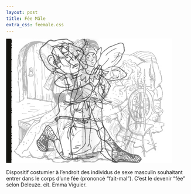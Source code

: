 ```yaml
---
layout: post
title: Fée Mâle
extra_css: feemale.css
---
```


<img src="/img/20.feemale.jpg"/>

Dispositif costumier à l’endroit des individus de sexe masculin souhaitant entrer dans le corps d’une fée (prononcé “fait-mal”).
C’est le devenir “fée” selon Deleuze. cit. Emma Viguier.
